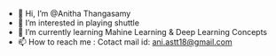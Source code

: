 - 👋 Hi, I’m @Anitha Thangasamy
- 👀 I’m interested in playing shuttle
- 🌱 I’m currently learning Mahine Learning & Deep Learning Concepts
- 📫 How to reach me : Cotact mail id: ani.astt18@gmail.com

<!---
ani273/ani273 is a ✨ special ✨ repository because its `README.md` (this file) appears on your GitHub profile.
You can click the Preview link to take a look at your changes.
--->
